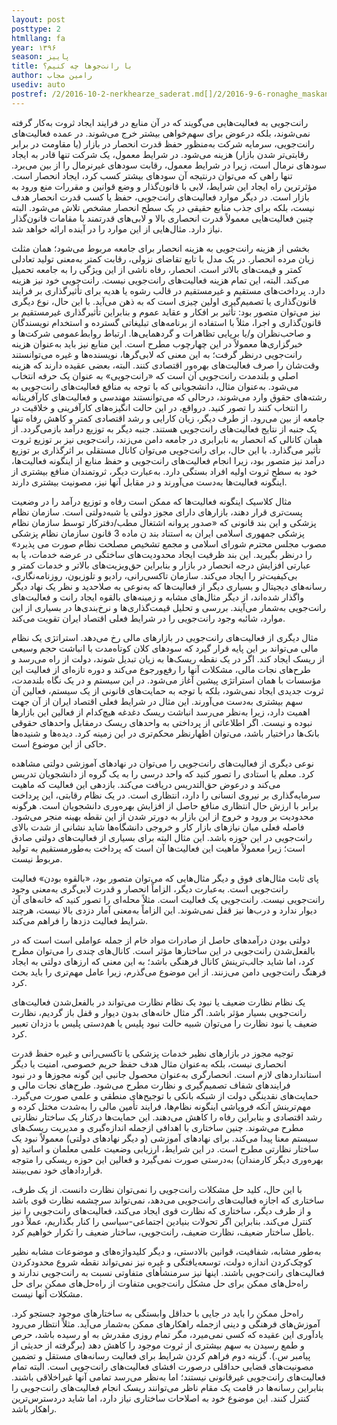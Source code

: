 ```yaml
---
layout: post
posttype: 2
htmllang: fa
year: ۱۳۹۶
season: پاییز
title: با رانت‌جوها چه کنیم؟
author: رامین مجاب
usediv: auto
postref: /2/2016-10-2-nerkhearze_saderat.md[]/2/2016-9-6-ronaghe_maskan.md[]/2/2019-5-15-pooli_shodane_kasri.md[]/2/2018-6-1-sekeye_ramzarz.md[]/2/2018-5-28-arz_saghf_gheimat.md[]/2/2016-5-21-roshdtolid.md[]/2/2019-6-24-taatre_ghamangiz.md[]/2/2017-12-19-makharej_roshd.md[]/2/2015-3-1-siasat_sale_94.md[]/2/2019-6-9-tashihe_khata.md
---
```


رانت‌جویی به فعالیت‌هایی می‌گویند که در آن منابع در فرایند ایجاد ثروت به‌کار گرفته نمی‌شوند، بلکه درعوض برای سهم‌خواهی بیشتر خرج می‌شوند. در عمده فعالیت‌های رانت‌جویی، سرمایه شرکت به‌منظور حفظ قدرت انحصار در بازار (یا مقاومت در برابر رقابتی‌تر شدن بازار) هزینه می‌شود. در شرایط معمول، یک شرکت تنها قادر به ایجاد سودهای نرمال است، زیرا در شرایط معمول، رقابت سودهای غیرنرمال را از بین می‌برد. تنها راهی که می‌توان درنتیجه آن سودهای بیشتر کسب کرد، ایجاد انحصار است. مؤثرترین راه ایجاد این شرایط، لابی با قانون‌گذار و وضع قوانین و مقررات منع ورود به بازار است. در دیگر موارد فعالیت‌های رانت‌جویی، حفظ یا کسب قدرت انحصار هدف نیست، بلکه برای جذب منابع حقیقی در یک سطح انحصار مشخص تلاش می‌شود. البته چنین فعالیت‌هایی معمولاً قدرت انحصاری بالا و لابی‌های قدرتمند با مقامات قانون‌گذار نیاز دارد. مثال‌هایی از این موارد را در آینده ارائه خواهد شد.

بخشی از هزینه رانت‌جویی به هزینه انحصار برای جامعه مربوط می‌شود؛ همان مثلث زیان مرده انحصار. در یک مدل با تابع تقاضای نزولی، رقابت کمتر به‌معنی تولید تعادلی کمتر و قیمت‌های بالاتر است. انحصار، رفاه ناشی از این ویژگی را به جامعه تحمیل می‌کند. البته، این تمام هزینه فعالیت‌های رانت‌جویی نیست. رانت‌جویی خود نیز هزینه دارد. پرداخت‌های مستقیم و غیرمستقیم در قالب رشوه یا هدیه برای تأثیرگذاری بر فرایند قانون‌گذاری یا تصمیم‌گیری اولین چیزی است که به ذهن می‌آید. با این حال، نوع دیگری نیز می‌توان متصور بود: تأثیر بر افکار و عقاید عموم و بنابراین تأثیرگذاری غیرمستقیم بر قانون‌گذاری و اجرا، مثلاً با استفاده از برنامه‌های تبلیغاتی گسترده و استخدام نویسندگان و صاحب‌نظران و/یا برپایی تظاهرات و گردهمایی‌ها. ارتباط روابط‌عمومی شرکت‌ها و خبرگزاری‌ها معمولاً در این چهارچوب مطرح است. این منابع نیز باید به‌عنوان هزینه رانت‌جویی درنظر گرفت؛ به این معنی که لابی‌گرها، ‌نویسنده‌ها و غیره می‌توانستند وقت‌شان را صرف فعالیت‌های بهره‌ور اقتصادی کنند. البته، بعضی عقیده دارند که هزینه اصلی و بلندمدت رانت‌جویی آن است که «رانت‌جویی» به عنوان یک حرفه انتخاب می‌شود. به‌عنوان مثال، دانشجویانی که با توجه به منافع فعالیت‌های رانت‌جویی به رشته‌های حقوق وارد می‌شوند، درحالی که می‌توانستند مهندسی و فعالیت‌های کارآفرینانه را انتخاب کنند را تصور کنید. درواقع، در این حالت انگیزه‌های کارآفرینی و خلاقیت در جامعه از بین می‌رود. از طرف دیگر، زیان کارایی و رشد اقتصادی کمتر و کاهش رفاه تنها یک جنبه از نتایج فعالیت‌های رانت‌جویی هستند. جنبه دیگر به توزیع درآمد بازمی‌گردد. از همان کانالی که انحصار به نابرابری در جامعه دامن می‌زند، رانت‌جویی نیز بر توزیع ثروت تأثیر می‌گذارد. با این حال، برای رانت‌جویی می‌توان کانال مستقلی بر اثرگذاری بر توزیع درآمد نیز متصور بود، زیرا انجام فعالیت‌های رانت‌جویی و حفظ منابع از اینگونه فعالیت‌ها، خود به سطح ثروت اولیه افراد بستگی دارد. به‌عبارت دیگر، ثروتمندان منافع بیشتری از اینگونه فعالیت‌ها به‌دست می‌آورند و در مقابل آنها نیز، مصونیت بیشتری دارند.

مثال کلاسیک اینگونه فعالیت‌ها که ممکن است رفاه و توزیع درآمد را در وضعیت پست‌تری قرار دهند، بازارهای دارای مجوز دولتی یا شبه‌دولتی است. سازمان نظام پزشکی و این بند قانونی که «صدور پروانه اشتغال مطب/دفترکار توسط سازمان نظام پزشکی جمهوری اسلامی ایران به استناد بند ن ماده 3 قانون سازمان نظام پزشکی مصوب مجلس محترم شورای اسلامی و مجمع تشخیص مصلحت نظام صورت می پذیرد» را درنظر بگیرید. این بند ظرفیت ایجاد محدودیت‌های ساختگی در عرضه خدمات، یا به عبارتی افزایش درجه انحصار در بازار و بنابراین حق‌ویزیت‌های بالاتر و خدمات کمتر و بی‌کیفیت‌تر را ایجاد می‌کند. سازمان تاکسی‌رانی، رادیو و تلوزیون، روزنامه‌نگاری، رسانه‌های دیجیتال و بسیاری دیگر از فعالیت‌ها که به‌نوعی به صلاحدید و نظر یک نهاد دیگر واگذار شده‌اند، از دیگر مثال‌های مشابه و زمینه‌های بالقوه ایجاد رانت و فعالیت‌های رانت‌جویی به‌شمار می‌آیند. بررسی و تحلیل قیمت‌گذاری‌ها و نرخ‌بندی‌ها در بسیاری از این موارد، شائبه وجود رانت‌جویی را در شرایط فعلی اقتصاد ایران تقویت می‌کند.

مثال دیگری از فعالیت‌های رانت‌جویی در بازارهای مالی رخ می‌دهد. استراتژی یک نظام مالی می‌تواند بر این پایه قرار گیرد که سودهای کلان کوتاه‌مدت با انباشت حجم وسیعی از ریسک‌ ایجاد کند. اگر در یک نقطه ریسک‌ها به زیان تبدیل شوند، دولت از راه می‌رسد و طرح‌های نجات مالی، مشکلات آنها را رفع‌ورجوع می‌کند و دوره تازه‌ای از فعالیت این مؤسسات با همان استراتژی پیشین آغاز می‌شود. در این سیستم و در یک نگاه بلندمدت، ثروت جدیدی ایجاد نمی‌شود، بلکه با توجه به حمایت‌های قانونی از یک سیستم، فعالین آن سهم بیشتری به‌دست می‌آورند. این مثال در شرایط فعلی اقتصاد ایران از آن جهت اهمیت دارد، زیرا به‌نظر می‌رسد انباشت ریسک دغدغه هیچ‌کدام از فعالین این بازارها نبوده و نیست. اگر اطلاعاتی از پرداختی به واحدهای ریسک درمقابل واحدهای حقوقی بانک‌ها دراختیار باشد، می‌توان اظهارنظر محکم‌تری در این زمینه کرد. دیده‌ها و شنیده‌ها حاکی از این موضوع است.

نوعی دیگری از فعالیت‌های رانت‌جویی را می‌توان در نهادهای آموزشی دولتی مشاهده کرد. معلم یا استادی را تصور کنید که واحد درسی را به یک گروه از دانشجویان تدریس می‌کند و درعوض حق‌التدریس دریافت می‌کند. بازدهی این فعالیت که ماهیت سرمایه‌گذاری بر نیروی انسانی را دارد، انتظاری است. در یک نظام رقابتی، این پرداخت برابر با ارزش حال انتظاری منافع حاصل از افزایش بهره‌وری دانشجویان است. هرگونه محدودیت بر ورود و خروج از این بازار به دورتر شدن از این نقطه بهینه منجر می‌شود. فاصله فعلی میان نیازهای بازار کار و خروجی دانشگاه‌ها شاید نشانی از شدت بالای رانت‌جویی در این حوزه باشد. این مثال البته برای بسیاری از فعالیت‌های دولتی صادق است؛ زیرا معمولاً ماهیت این فعالیت‌ها آن است که پرداخت به‌طورمستقیم به تولید مربوط نیست. 

پای ثابت مثال‌های فوق و دیگر مثال‌هایی که می‌توان متصور بود، «بالقوه بودن» فعالیت رانت‌جویی است. به‌عبارت دیگر، الزاماً انحصار و قدرت لابی‌گری به‌معنی وجود رانت‌جویی نیست. رانت‌جویی یک فعالیت است. مثلاً محله‌ای را تصور کنید که خانه‌های آن دیوار ندارد و درب‌ها نیز قفل نمی‌شوند. این الزاماً به‌معنی آمار دزدی بالا نیست، هرچند شرایط فعالیت دزدها را فراهم می‌کند.

دولتی بودن درآمدهای حاصل از صادرات مواد خام از جمله عواملی است است که در بالفعل‌شدن رانت‌جویی در این ساختارها مؤثر است. کانال‌های چندی را می‌توان مطرح کرد، اما شاید جالب‌ترینش کانال فرهنگی باشد؛ به این معنی که ارزهای دولتی به ایجاد فرهنگ رانت‌جویی دامن می‌زنند. از این موضوع می‌گذرم، زیرا عامل مهم‌تری را باید بحث کرد.

یک نظام نظارت ضعیف یا نبود یک نظام نظارت می‌تواند در بالفعل‌شدن فعالیت‌های رانت‌جویی بسیار مؤثر باشد. اگر مثال خانه‌های بدون دیوار و قفل باز گردیم، نظارت ضعیف یا نبود نظارت را می‌توان شبیه حالت نبود پلیس یا هم‌دستی پلیس با دزدان تعبیر کرد. 

توجیه مجوز در بازارهای نظیر خدمات پزشکی یا تاکسی‌رانی و غیره حفظ قدرت انحصاری نیست، بلکه به‌عنوان مثال هدف حفظ حریم خصوصی، امنیت یا دیگر استانداردهای لازم است. انحصارگری به‌عنوان محصول جانبی این گونه مجوزها و در نبود فرایندهای شفاف تصمیم‌گیری و نظارت مطرح می‌شود. طرح‌های نجات مالی و حمایت‌های نقدینگی دولت از شبکه بانکی با توجیح‌های منطقی و علمی صورت می‌گیرد. مهم‌ترینش آنکه فروپاشی اینگونه نظام‌ها، فرایند تأمین مالی را به‌شدت مختل کرده و رشد اقتصادی و بنابراین رفاه را کاهش می‌دهند. این حمایت‌ها درکنار یک ساختار نظارتی مطرح می‌شوند. چنین ساختاری با اهدافی ازجمله اندازه‌گیری و مدیریت ریسک‌های سیستم معنا پیدا می‌کند. برای نهادهای آموزشی (و دیگر نهادهای دولتی) معمولاً نبود یک ساختار نظارتی مطرح است. در این شرایط، ارزیابی وضعیت علمی معلمان و اساتید (و بهره‌وری دیگر کارمندان)  به‌درستی صورت نمی‌گیرد و فعالین این حوزه ریسکی را متوجه قرارداد‌های خود نمی‌بینند.

با این حال، کلید حل مشکلات رانت‌جویی را نمی‌توان نظارت دانست. از یک طرف، ساختاری که اجازه فعالیت‌های رانت‌جویی می‌دهد، نمی‌تواند سرچشمه نظارت قوی باشد و از طرف دیگر، ساختاری که نظارت قوی ایجاد می‌کند، فعالیت‌های رانت‌جویی را نیز کنترل می‌کند. بنابراین اگر تحولات بنیادین اجتماعی-سیاسی را کنار بگذاریم، عملاً دور باطل ساختار ضعیف، نظارت ضعیف، رانت‌جویی، ساختار ضعیف را تکرار خواهیم کرد.

به‌طور مشابه، شفافیت، قوانین بالادستی، و دیگر کلیدواژه‌های و موضوعات مشابه نظیر کوچک‌کردن اندازه دولت، توسعه‌یافتگی و غیره نیز نمی‌تواند نقطه شروع محدودکردن فعالیت‌های رانت‌جویی باشند. اینها نیز سرمنشأهای متفاوتی نسبت به رانت‌جویی ندارند و راه‌حل‌های ممکن برای حل مشکل رانت‌جویی متفاوت از راه‌حل‌های ممکن برای حل مشکلات آنها نیست.

راه‌حل ممکن را باید در جایی با حداقل وابستگی به ساختارهای موجود جستجو کرد. آموزش‌های فرهنگی و دینی ازجمله راهکارهای ممکن به‌شمار می‌آید. مثلاً انتظار می‌رود یادآوری این عقیده که کسی نمی‌میرد، مگر تمام روزی مقدرش به او رسیده باشد، حرص و طمع رسیدن به سهم بیشتری از ثروت موجود را کاهش دهد (برگرفته از حدیثی از پیامبر س.). گزینه دوم فراهم کردن شرایط برای فعالیت رسانه‌های مستقل و تضمین مصونیت‌های قضایی حداقلی درصورت افشای فعالیت‌های رانت‌جویی است. البته تمام فعالیت‌های رانت‌جویی غیرقانونی نیستند؛ اما به‌نظر می‌رسد تمامی آنها غیراخلاقی باشند. بنابراین رسانه‌ها در قامت یک مقام ناظر می‌توانند ریسک انجام فعالیت‌های رانت‌جویی را کنترل کنند. این موضوع خود به اصلاحات ساختاری نیاز دارد، اما شاید دردسترس‌ترین راهکار باشد.